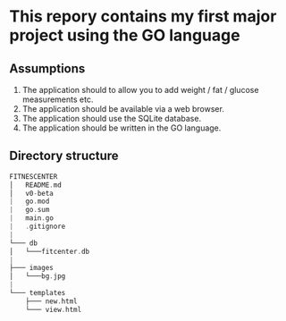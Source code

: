 # This repory contains my first major project using the GO language

## Assumptions

1. The application should to allow you to add weight / fat / glucose measurements etc.
2. The application should be available via a web browser.
3. The application should use the SQLite database.
4. The application should be written in the GO language.

## Directory structure

```C
FITNESCENTER
│   README.md
│   v0-beta
|   go.mod
|   go.sum
|   main.go
|   .gitignore
|
└─── db
│   └───fitcenter.db
|
├─── images
│   └───bg.jpg
|
└─── templates
    ├─── new.html
    └─── view.html
```
